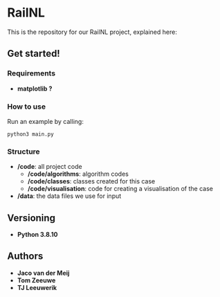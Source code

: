 # RailNL
This is the repository for our RailNL project, explained here:


## Get started!
### Requirements
* **matplotlib ?**

### How to use
Run an example by calling:
```
python3 main.py
```

### Structure
- **/code**: all project code
  - **/code/algorithms**: algorithm codes
  - **/code/classes**: classes created for this case
  - **/code/visualisation**: code for creating a visualisation of the case
- **/data**: the data files we use for input


## Versioning
* **Python 3.8.10**

## Authors
* **Jaco van der Meij**
* **Tom Zeeuwe**
* **TJ Leeuwerik**